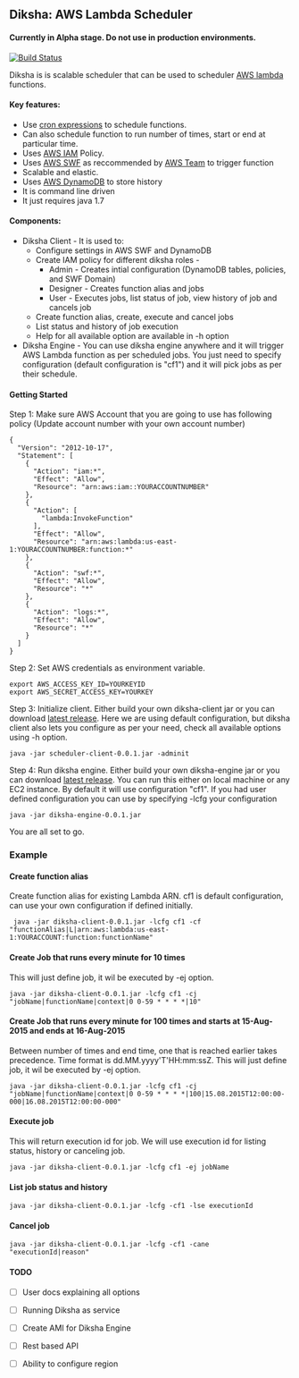 ## Diksha:  AWS Lambda Scheduler
#### Currently in Alpha stage. Do not use in production environments.
[![Build Status](https://travis-ci.org/milindparikh/diksha.png)](https://travis-ci.org/milindparikh/diksha)

Diksha is is scalable scheduler that can be used to scheduler [AWS lambda](https://aws.amazon.com/lambda/) functions.

#### Key features:
 * Use [cron expressions](https://en.wikipedia.org/wiki/Cron#CRON_expression) to schedule functions.
 * Can also schedule function to run number of times, start or end at particular time.
 * Uses [AWS IAM](https://aws.amazon.com/iam/) Policy.
 * Uses [AWS SWF](https://aws.amazon.com/swf/) as reccommended by [AWS Team](https://aws.amazon.com/about-aws/whats-new/2015/08/trigger-aws-lambda-functions-using-amazon-simple-workflow/) to trigger function
 * Scalable and elastic.
 * Uses [AWS DynamoDB](https://aws.amazon.com/dynamodb/) to store history
 * It is command line driven
 * It just requires java 1.7

#### Components:
 * Diksha Client - It is used to:
    * Configure settings in AWS SWF and DynamoDB
    * Create IAM policy for different diksha roles  -
       * Admin - Creates intial configuration (DynamoDB tables, policies, and SWF Domain)
       * Designer - Creates function alias and jobs
       * User - Executes jobs, list status of job, view history of job and cancels job
    * Create function alias, create, execute and cancel jobs
    * List status and history of job execution
    * Help for all available option are available in -h option
 * Diksha Engine - You can use diksha engine anywhere and it will trigger AWS Lambda function as per scheduled jobs. You just need to specify configuration (default configuration is "cf1") and it will pick jobs as per their schedule.

####  Getting Started
Step 1: Make sure AWS Account that you are going to use has following policy (Update account number with your own account number)
```
{
  "Version": "2012-10-17",
  "Statement": [
    {
      "Action": "iam:*",
      "Effect": "Allow",
      "Resource": "arn:aws:iam::YOURACCOUNTNUMBER"
    },
    {
      "Action": [
        "lambda:InvokeFunction"
      ],
      "Effect": "Allow",
      "Resource": "arn:aws:lambda:us-east-1:YOURACCOUNTNUMBER:function:*"
    },
    {
      "Action": "swf:*",
      "Effect": "Allow",
      "Resource": "*"
    },
    {
      "Action": "logs:*",
      "Effect": "Allow",
      "Resource": "*"
    }
  ]
}
```
Step 2: Set AWS credentials as environment variable.
```
export AWS_ACCESS_KEY_ID=YOURKEYID
export AWS_SECRET_ACCESS_KEY=YOURKEY
```
Step 3: Initialize client. Either build your own diksha-client jar or you can download [latest release](https://github.com/milindparikh/diksha/releases/download/diksha-0.0.1/diksha-client-0.0.1.jar). Here we are using default configuration, but diksha client also lets you configure as per your need, check all available options using -h option. 
```
java -jar scheduler-client-0.0.1.jar -adminit
```
Step 4: Run diksha engine. Either build your own diksha-engine jar or you can download [latest release](https://github.com/milindparikh/diksha/releases/download/diksha-0.0.1/diksha-engine-0.0.1.jar). You can run this either on local machine or any EC2 instance. By default it will use configuration "cf1". If you had user defined configuration you can use by specifying -lcfg your configuration
```
java -jar diksha-engine-0.0.1.jar 
```

You are all set to go.

### Example

#### Create function alias
Create function alias for existing Lambda ARN. cf1 is default configuration, can use your own configuration if defined initially.
```
 java -jar diksha-client-0.0.1.jar -lcfg cf1 -cf "functionAlias|L|arn:aws:lambda:us-east-1:YOURACCOUNT:function:functionName"
```

#### Create Job that runs every minute for 10 times
This will just define job, it wil be executed by -ej option.
```
java -jar diksha-client-0.0.1.jar -lcfg cf1 -cj "jobName|functionName|context|0 0-59 * * * *|10"
```

#### Create Job that runs every minute for 100 times and starts at 15-Aug-2015 and ends at 16-Aug-2015
Between number of times and end time, one that is reached earlier takes precedence. Time format is  dd.MM.yyyy'T'HH:mm:ssZ. This will just define job, it wil be executed by -ej option.

```
java -jar diksha-client-0.0.1.jar -lcfg cf1 -cj "jobName|functionName|context|0 0-59 * * * *|100|15.08.2015T12:00:00-000|16.08.2015T12:00:00-000"
```
#### Execute job
This will return execution id for job. We will use execution id for listing status, history or canceling job.
```
java -jar diksha-client-0.0.1.jar -lcfg cf1 -ej jobName
```
#### List job status and history
```
java -jar diksha-client-0.0.1.jar -lcfg -cf1 -lse executionId
```
#### Cancel job
```
java -jar diksha-client-0.0.1.jar -lcfg -cf1 -cane "executionId|reason"
```
#### TODO
- [ ] User docs explaining all options
- [ ] Running Diksha as service
- [ ] Create AMI for Diksha Engine
- [ ] Rest based API
- [ ] Ability to configure region


